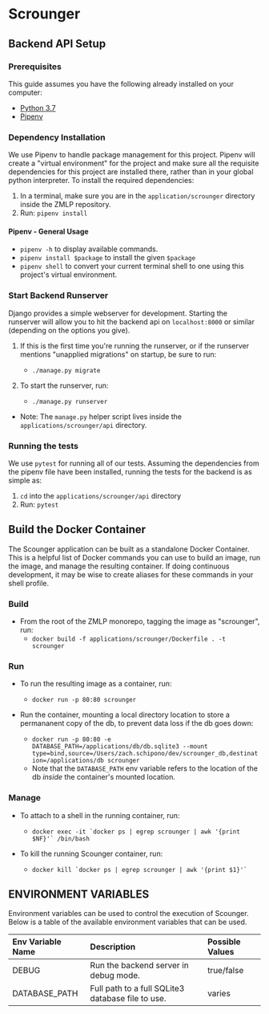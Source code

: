# Scrounger


## Backend API Setup

### Prerequisites

This guide assumes you have the following already installed on your computer:

- [Python 3.7](https://www.python.org/downloads/release/python-379/)
- [Pipenv](https://pypi.org/project/pipenv/)

### Dependency Installation

We use Pipenv to handle package management for this project. Pipenv will create 
a "virtual environment" for the project and make sure all the requisite dependencies for
this project are installed there, rather than in your global python interpreter. To 
install the required dependencies:

1. In a terminal, make sure you are in the `application/scrounger` directory inside the
ZMLP repository.
1. Run: `pipenv install`

#### Pipenv - General Usage

- `pipenv -h` to display available commands.
- `pipenv install $package` to install the given `$package`
- `pipenv shell` to convert your current terminal shell to one using this project's virtual 
environment.

### Start Backend Runserver

Django provides a simple webserver for development. Starting the runserver will allow
you to hit the backend api on `localhost:8000` or similar (depending on the options you 
give).

1. If this is the first time you're running the runserver, or if the runserver mentions
"unapplied migrations" on startup, be sure to run:
    - `./manage.py migrate`

1. To start the runserver, run:
    - `./manage.py runserver`
    
- Note: The `manage.py` helper script lives inside the `applications/scrounger/api`
directory.

### Running the tests

We use `pytest` for running all of our tests. Assuming the dependencies from the pipenv
file have been installed, running the tests for the backend is as simple as:

1. `cd` into the `applications/scrounger/api` directory
1. Run: `pytest`

## Build the Docker Container

The Scounger application can be built as a standalone Docker Container. This is a helpful
list of Docker commands you can use to build an image, run the image, and manage the
resulting container. If doing continuous development, it may be wise to create aliases for
these commands in your shell profile.

### Build

- From the root of the ZMLP monorepo, tagging the image as "scrounger", run:
    - `docker build -f applications/scrounger/Dockerfile . -t scrounger` 
    
### Run

- To run the resulting image as a container, run:
    - `docker run -p 80:80 scrounger`
    
- Run the container, mounting a local directory location to store a permananent
  copy of the db, to prevent data loss if the db goes down:
    - `docker run -p 80:80 -e DATABASE_PATH=/applications/db/db.sqlite3 --mount type=bind,source=/Users/zach.schipono/dev/scrounger_db,destination=/applications/db scrounger`
    - Note that the `DATABASE_PATH` env variable refers to the location of the db
    *inside* the container's mounted location. 
    
### Manage

- To attach to a shell in the running container, run:
    - ```docker exec -it `docker ps | egrep scrounger | awk '{print $NF}'` /bin/bash```
    
- To kill the running Scounger container, run:
    - ```docker kill `docker ps | egrep scrounger | awk '{print $1}'` ```
    
## ENVIRONMENT VARIABLES

Environment variables can be used to control the execution of Scounger. Below is a table
of the available environment variables that can be used.

| Env Variable Name | Description | Possible Values |
| :---------------- | :---------- | :-------------- |
| DEBUG             | Run the backend server in debug mode. | true/false |
| DATABASE_PATH     | Full path to a full SQLite3 database file to use. | varies |

